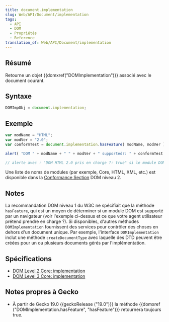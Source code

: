 ```yaml
---
title: document.implementation
slug: Web/API/Document/implementation
tags:
  - API
  - DOM
  - Propriétés
  - Reference
translation_of: Web/API/Document/implementation
---
```

## Résumé

Retourne un objet {{domxref("DOMImplementation")}} associé avec le document courant.

## Syntaxe

```js
DOMImpObj = document.implementation;
```

## Exemple

```js
var modName = "HTML";
var modVer = "2.0";
var conformTest = document.implementation.hasFeature( modName, modVer );

alert( "DOM " + modName + " " + modVer + " supported?: " + conformTest );

// alerte avec : "DOM HTML 2.0 pris en charge ?: true" si le module DOM niveau 2 HTML est pris en charge.
```

Une liste de noms de modules (par exemple, Core, HTML, XML, etc.) est disponible dans la [Conformance Section](http://www.w3.org/TR/DOM-Level-2-Core/introduction.html#ID-Conformance-h2) DOM niveau 2.

## Notes

La recommandation DOM niveau 1 du W3C ne spécifiait que la méthode `hasFeature`, qui est un moyen de déterminer si un module DOM est supporté par un navigateur (voir l'exemple ci-dessus et ce que votre agent utilisateur prétend prendre en charge ?). Si disponibles, d'autres méthodes `DOMImplementation` fournissent des services pour contrôler des choses en dehors d'un document unique. Par exemple, l'interface `DOMImplementation` inclut une méthode `createDocumentType` avec laquelle des DTD peuvent être créées pour un ou plusieurs documents gérés par l'implémentation.

## Spécifications

- [DOM Level 2 Core: implementation](http://www.w3.org/TR/DOM-Level-2-Core/core.html#ID-102161490)
- [DOM Level 3 Core: implementation](http://www.w3.org/TR/DOM-Level-3-Core/core.html#ID-102161490)

## Notes propres à Gecko

- À partir de Gecko 19.0 {{geckoRelease ("19.0")}} la méthode {{domxref ("DOMImplementation.hasFeature", "hasFeature")}} retournera toujours true.
